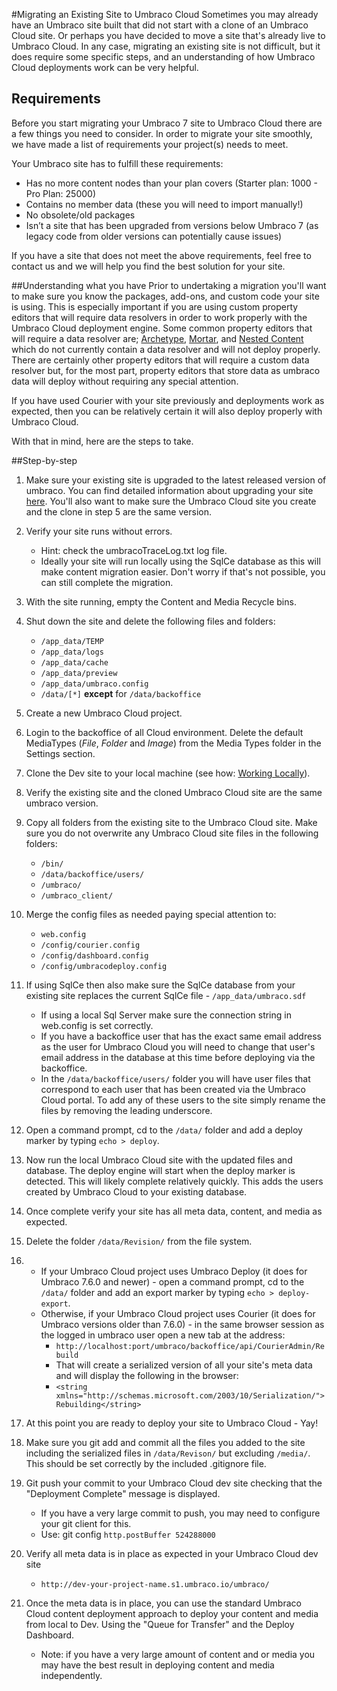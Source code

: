 #Migrating an Existing Site to Umbraco Cloud
Sometimes you may already have an Umbraco site built that did not start with a clone of an Umbraco Cloud site. Or perhaps you have decided to move a site that's already live to Umbraco Cloud. In any case, migrating an existing site is not difficult, but it does require some specific steps, and an understanding of how Umbraco Cloud deployments work can be very helpful.

## Requirements
Before you start migrating your Umbraco 7 site to Umbraco Cloud there are a few things you need to consider. In order to migrate your site smoothly, we have made a list of requirements your project(s) needs to meet.

Your Umbraco site has to fulfill these requirements:

* Has no more content nodes than your plan covers (Starter plan: 1000 - Pro Plan: 25000)
* Contains no member data (these you will need to import manually!)
* No obsolete/old packages
* Isn’t a site that has been upgraded from versions below Umbraco 7 (as legacy code from older versions can potentially cause issues)

If you have a site that does not meet the above requirements, feel free to contact us and we will help you find the best solution for your site.

##Understanding what you have
Prior to undertaking a migration you'll want to make sure you know the packages, add-ons, and custom code your site is using.  This is especially important if you are using custom property editors that will require data resolvers in order to work properly with the Umbraco Cloud deployment engine. Some common property editors that will require a data resolver are; [Archetype](https://github.com/leekelleher/Archetype.Courier), [Mortar](https://github.com/leekelleher/umbraco-mortar/tree/develop/Src/Our.Umbraco.Mortar.Courier), and [Nested Content](https://github.com/leekelleher/umbraco-nested-content) which do not currently contain a data resolver and will not deploy properly. There are certainly other property editors that will require a custom data resolver but, for the most part, property editors that store data as umbraco data will deploy without requiring any special attention.

If you have used Courier with your site previously and deployments work as expected, then you can be relatively certain it will also deploy properly with Umbraco Cloud.

With that in mind, here are the steps to take.

##Step-by-step
1. Make sure your existing site is upgraded to the latest released version of umbraco. You can find detailed information about upgrading your site [here](https://our.umbraco.org/documentation/Getting-Started/Setup/Upgrading/). You'll also want to make sure the Umbraco Cloud site you create and the clone in step 5 are the same version.
2. Verify your site runs without errors.  
    * Hint: check the umbracoTraceLog.txt log file.
    * Ideally your site will run locally using the SqlCe database as this will make content migration easier. Don't worry if that's not possible, you can still complete the migration.
3. With the site running, empty the Content and Media Recycle bins.
4. Shut down the site and delete the following files and folders:
    * `/app_data/TEMP`
    * `/app_data/logs`
    * `/app_data/cache`
    * `/app_data/preview`
    * `/app_data/umbraco.config`
    * `/data/[*]` **except** for `/data/backoffice`
5. Create a new Umbraco Cloud project.
6. Login to the backoffice of all Cloud environment. Delete the default MediaTypes (*File*, *Folder* and *Image*) from the Media Types folder in the Settings section.
7. Clone the Dev site to your local machine (see how: [Working Locally](https://our.umbraco.org/documentation/Umbraco-Cloud/Set-Up/Working-Locally/)).
8. Verify the existing site and the cloned Umbraco Cloud site are the same umbraco version.
9. Copy all folders from the existing site to the Umbraco Cloud site. Make sure you do not overwrite any Umbraco Cloud site files in the following folders:
    * `/bin/`
    * `/data/backoffice/users/`
    * `/umbraco/`
    * `/umbraco_client/`
10. Merge the config files as needed paying special attention to:
    * `web.config`
    * `/config/courier.config`
    * `/config/dashboard.config`
    * `/config/umbracodeploy.config`
11. If using SqlCe then also make sure the SqlCe database from your existing site replaces the current SqlCe file - `/app_data/umbraco.sdf`
    * If using a local Sql Server make sure the connection string in web.config is set correctly.
    * If you have a backoffice user that has the exact same email address as the user for Umbraco Cloud you will need to change that user's email address in the database at this time before deploying via the backoffice.
    * In the `/data/backoffice/users/` folder you will have user files that correspond to each user that has been created via the Umbraco Cloud portal.  To add any of these users to the site simply rename the files by removing the leading underscore.
12. Open a command prompt, cd to the `/data/` folder and add a deploy marker by typing `echo > deploy`.
13. Now run the local Umbraco Cloud site with the updated files and database. The deploy engine will start when the deploy marker is detected.  This will likely complete relatively quickly. This  adds the users created by Umbraco Cloud to your existing database.
14. Once complete verify your site has all meta data, content, and media as expected.
15. Delete the folder `/data/Revision/` from the file system.  
16. * If your Umbraco Cloud project uses Umbraco Deploy (it does for Umbraco 7.6.0 and newer) - open a command prompt, cd to the `/data/` folder and add an export marker by typing `echo > deploy-export`.
    * Otherwise, if your Umbraco Cloud project uses Courier (it does for Umbraco versions older than 7.6.0) - in the same browser session as the logged in umbraco user open a new tab at the address:  
        * `http://localhost:port/umbraco/backoffice/api/CourierAdmin/Rebuild`
        * That will create a serialized version of all your site's meta data and will display the following in the browser:
        * `<string xmlns="http://schemas.microsoft.com/2003/10/Serialization/">Rebuilding</string>`
17. At this point you are ready to deploy your site to Umbraco Cloud - Yay!
18. Make sure you git add and commit all the files you added to the site including the serialized files in `/data/Revison/` but excluding `/media/`.  This should be set correctly by the included .gitignore file.
19. Git push your commit to your Umbraco Cloud dev site checking that the "Deployment Complete" message is displayed.
    * If you have a very large commit to push, you may need to configure your git client for this.  
    * Use: git config `http.postBuffer 524288000`
20. Verify all meta data is in place as expected in your Umbraco Cloud dev site
    * `http://dev-your-project-name.s1.umbraco.io/umbraco/`
21. Once the meta data is in place, you can use the standard Umbraco Cloud content deployment approach to deploy your content and media from local to Dev.  Using the "Queue for Transfer" and the Deploy Dashboard.

    * Note: if you have a very large amount of content and or media you may have the best result in deploying content and media independently.
